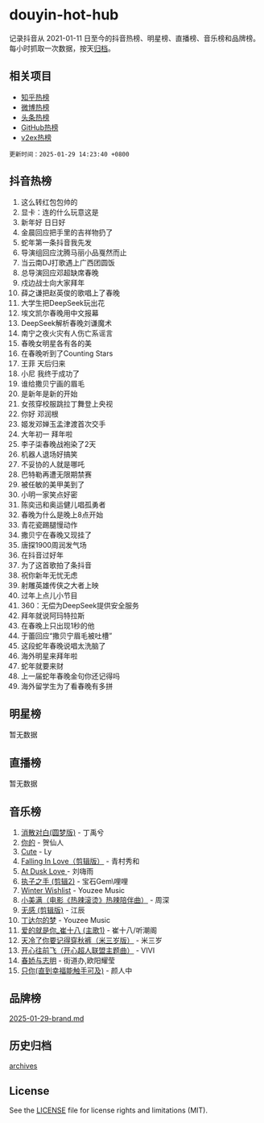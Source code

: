 # douyin-hot-hub

记录抖音从 2021-01-11 日至今的抖音热榜、明星榜、直播榜、音乐榜和品牌榜。每小时抓取一次数据，按天[归档](archives)。

## 相关项目

- [知乎热榜](https://github.com/lonnyzhang423/zhihu-hot-hub)
- [微博热榜](https://github.com/lonnyzhang423/weibo-hot-hub)
- [头条热榜](https://github.com/lonnyzhang423/toutiao-hot-hub)
- [GitHub热榜](https://github.com/lonnyzhang423/github-hot-hub)
- [v2ex热榜](https://github.com/lonnyzhang423/v2ex-hot-hub)


`更新时间：2025-01-29 14:23:40 +0800`

## 抖音热榜

1. 这么转红包包帅的
1. 显卡：连的什么玩意这是
1. 新年好 日日好
1. 金晨回应把手里的吉祥物扔了
1. 蛇年第一条抖音我先发
1. 导演组回应沈腾马丽小品戛然而止
1. 当云南DJ打歌遇上广西团圆饭
1. 总导演回应邓超缺席春晚
1. 戍边战士向大家拜年
1. 薛之谦把赵英俊的歌唱上了春晚
1. 大学生把DeepSeek玩出花
1. 埃文凯尔春晚用中文报幕
1. DeepSeek解析春晚刘谦魔术
1. 南宁之夜火灾有人伤亡系谣言
1. 春晚女明星各有各的美
1. 在春晚听到了Counting Stars
1. 王菲 天后归来
1. 小尼 我终于成功了
1. 谁给撒贝宁画的眉毛
1. 是新年是新的开始
1. 女孩穿校服跳拉丁舞登上央视
1. 你好 邓润根
1. 姬发邓婵玉孟津渡首次交手
1. 大年初一 拜年啦
1. 李子柒春晚战袍染了2天
1. 机器人退场好搞笑
1. 不妥协的人就是哪吒
1. 巴特勒再遭无限期禁赛
1. 被任敏的美甲美到了
1. 小明一家笑点好密
1. 陈奕迅和奥运健儿唱孤勇者
1. 春晚为什么是晚上8点开始
1. 青花瓷踢腿慢动作
1. 撒贝宁在春晚又现挂了
1. 唐探1900周润发气场
1. 在抖音过好年
1. 为了这首歌拍了条抖音
1. 祝你新年无忧无虑
1. 射雕英雄传侠之大者上映
1. 过年上点儿小节目
1. 360：无偿为DeepSeek提供安全服务
1. 拜年就说阿玛特拉斯
1. 在春晚上只出现1秒的他
1. 于蕾回应“撒贝宁眉毛被吐槽”
1. 这段蛇年春晚说唱太洗脑了
1. 海外明星来拜年啦
1. 蛇年就要来财
1. 上一届蛇年春晚金句你还记得吗
1. 海外留学生为了看春晚有多拼

## 明星榜

暂无数据

## 直播榜

暂无数据

## 音乐榜

1. [消散对白(圆梦版)](https://sf5-hl-cdn-tos.douyinstatic.com/obj/tos-cn-ve-2774/og4jB5I5IizzoZVAAAzWgBMAsMDWoArfwBOiFs) - 丁禹兮
1. [你的](https://sf5-hl-cdn-tos.douyinstatic.com/obj/tos-cn-ve-2774/oYuIeKf42jB7sEV6B2upMdpYAgfrQWj0FeRegh) - 贺仙人
1. [Cute](https://sf5-hl-cdn-tos.douyinstatic.com/obj/tos-cn-ve-2774/o4IbIzHWKAAB4wsS5qMBRiiAlEBGTpQRNfFvuo) - Ly
1. [Falling In Love（剪辑版）](https://sf6-cdn-tos.douyinstatic.com/obj/tos-cn-ve-2774/o8ajpA8zzgBPahbBIO8AcKGBLJezFCRd1wfP9f) - 青村秀和
1. [ At Dusk  Love ](https://sf3-cdn-tos.douyinstatic.com/obj/tos-cn-ve-2774/o8CrpCf5CaYgI4ZrtQgMQAFEfuGqNnRSDQAPBc) - 刘嗨雨
1. [执子之手 (剪辑2)](https://sf5-hl-cdn-tos.douyinstatic.com/obj/tos-cn-ve-2774/oUoZLQjCc31XzqsBnBQUNgeKtYPBcgbFDwtfcu) - 宝石Gem\哩哩
1. [Winter Wishlist](https://sf3-cdn-tos.douyinstatic.com/obj/tos-cn-ve-2774/oIIgUOeamCFCVAzxN6MFRLIBlLGpUqQxeeHrLE) - Youzee Music
1. [小美满（电影《热辣滚烫》热辣陪伴曲）](https://sf5-hl-cdn-tos.douyinstatic.com/obj/tos-cn-ve-2774/o0GAn2lSgfZIDUgtevCGDQYnFg4CwnrBaxbTZL) - 周深
1. [无感 (剪辑版)](https://sf5-hl-cdn-tos.douyinstatic.com/obj/tos-cn-ve-2774/o0eIsUzJBDlQaQFC5OFlgbMEZC1TFYBftOBn6p) - 江辰
1. [丁达尔的梦](https://sf5-hl-cdn-tos.douyinstatic.com/obj/tos-cn-ve-2774/oMU3WirUZBVQkAC9ccG5P2IQirziZM2RTInUY) - Youzee Music
1. [爱的就是你_崔十八 (主歌1)](https://sf5-hl-cdn-tos.douyinstatic.com/obj/tos-cn-ve-2774/oI5BO5DhFZ6UTcNCnZaOCBLtZ7WIMQGfgnXf5E) - 崔十八/听潮阁
1. [天冷了你要记得穿秋裤（米三岁版）](https://sf5-hl-cdn-tos.douyinstatic.com/obj/tos-cn-ve-2774/oQlIwVIDWiZ6BQilAorS7MA0AgCkQDvcZAdm1) - 米三岁
1. [开心往前飞（开心超人联盟主题曲）](https://sf6-cdn-tos.douyinstatic.com/obj/tos-cn-ve-2774/9d8fb7c82cf1421fb93a9fe925275e0a) - VIVI
1. [春娇与志明](https://sf6-cdn-tos.douyinstatic.com/obj/tos-cn-ve-2774/e530d8fceb7044b39707d7f9ff54add1) - 街道办,欧阳耀莹
1. [只你(直到幸福能触手可及)](https://sf5-hl-cdn-tos.douyinstatic.com/obj/tos-cn-ve-2774/o0lBkRDzFTeaVSUz3ZZSCBVtZ5DIMQGfgmEAuE) - 颜人中

## 品牌榜

[2025-01-29-brand.md](archives/2025-01-29-brand.md)

## 历史归档

[archives](archives)

## License

See the [LICENSE](LICENSE) file for license rights and limitations (MIT).
